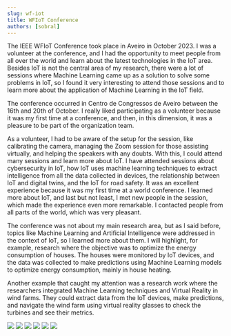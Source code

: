 ```yaml
---
slug: wf-iot
title: WFIoT Conference
authors: [sobral]
---
```


The IEEE WFIoT Conference took place in Aveiro in October 2023. I was a volunteer at the conference, and I had the opportunity to meet people from all over the world and learn about the latest technologies in the IoT area. Besides IoT is not the central area of my research, there were a lot of sessions where Machine Learning came up as a solution to solve some problems in IoT, so I found it very interesting to attend those sessions and to learn more about the application of Machine Learning in the IoT field.

The conference occurred in Centro de Congressos de Aveiro between the 16th and 20th of October. I really liked participating as a volunteer because it was my first time at a conference, and then, in this dimension, it was a pleasure to be part of the organization team.

As a volunteer, I had to be aware of the setup for the session, like calibrating the camera, managing the Zoom session for those assisting virtually, and helping the speakers with any doubts.
With this, I could attend many sessions and learn more about IoT. I have attended sessions about cybersecurity in IoT, how IoT uses machine learning techniques to extract intelligence from all the data collected in devices, the relationship between IoT and digital twins, and the IoT for road safety. It was an excellent experience because it was my first time at a world conference. I learned more about IoT, and last but not least, I met new people in the session, which made the experience even more remarkable. I contacted people from all parts of the world, which was very pleasant.

The conference was not about my main research area, but as I said before, topics like Machine Learning and Artificial Intelligence were addressed in the context of IoT, so I learned more about them. I will highlight, for example, research where the objective was to optimize the energy consumption of houses. The houses were monitored by IoT devices, and the data was collected to make predictions using Machine Learning models to optimize energy consumption, mainly in house heating.

Another example that caught my attention was a research work where the researchers integrated Machine Learning techniques and Virtual Reality in wind farms. They could extract data from the IoT devices, make predictions, and navigate the wind farm using virtual reality glasses to check the turbines and see their metrics.

![](./img/IMG_2910.jpg)
![](./img/IMG_2922.jpeg)
![](./img/IMG_2924.jpeg)
![](./img/IMG_2927.jpeg)
![](./img/IMG_2948.jpeg)
![](./img/Screenshot%202023-11-15%20at%2013.44.41.png)
